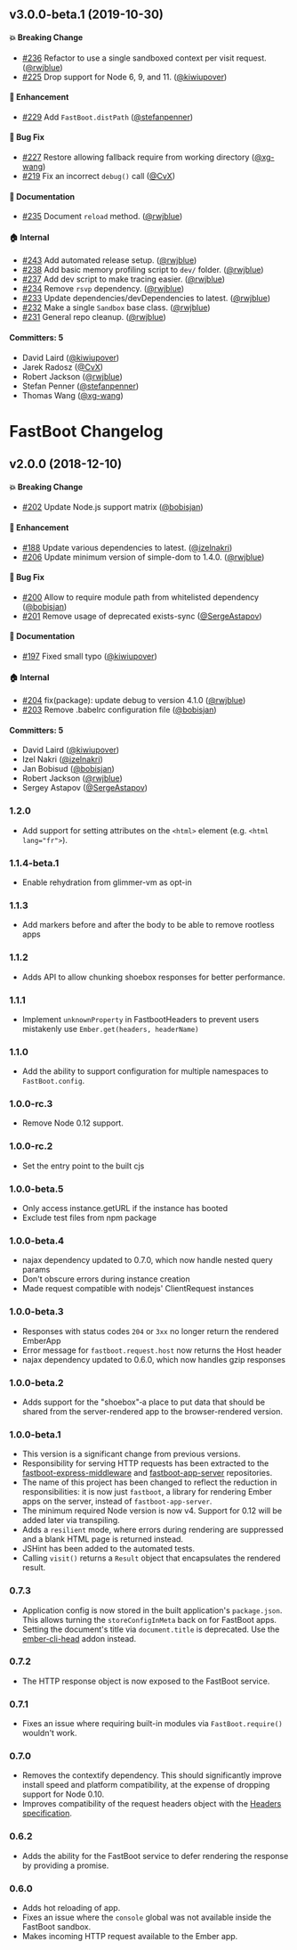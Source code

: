## v3.0.0-beta.1 (2019-10-30)

#### :boom: Breaking Change
* [#236](https://github.com/ember-fastboot/fastboot/pull/236) Refactor to use a single sandboxed context per visit request. ([@rwjblue](https://github.com/rwjblue))
* [#225](https://github.com/ember-fastboot/fastboot/pull/225) Drop support for Node 6, 9, and 11. ([@kiwiupover](https://github.com/kiwiupover))

#### :rocket: Enhancement
* [#229](https://github.com/ember-fastboot/fastboot/pull/229) Add `FastBoot.distPath` ([@stefanpenner](https://github.com/stefanpenner))

#### :bug: Bug Fix
* [#227](https://github.com/ember-fastboot/fastboot/pull/227) Restore allowing fallback require from working directory ([@xg-wang](https://github.com/xg-wang))
* [#219](https://github.com/ember-fastboot/fastboot/pull/219) Fix an incorrect `debug()` call ([@CvX](https://github.com/CvX))

#### :memo: Documentation
* [#235](https://github.com/ember-fastboot/fastboot/pull/235) Document `reload` method. ([@rwjblue](https://github.com/rwjblue))

#### :house: Internal
* [#243](https://github.com/ember-fastboot/fastboot/pull/243) Add automated release setup. ([@rwjblue](https://github.com/rwjblue))
* [#238](https://github.com/ember-fastboot/fastboot/pull/238) Add basic memory profiling script to `dev/` folder. ([@rwjblue](https://github.com/rwjblue))
* [#237](https://github.com/ember-fastboot/fastboot/pull/237) Add dev script to make tracing easier. ([@rwjblue](https://github.com/rwjblue))
* [#234](https://github.com/ember-fastboot/fastboot/pull/234) Remove `rsvp` dependency. ([@rwjblue](https://github.com/rwjblue))
* [#233](https://github.com/ember-fastboot/fastboot/pull/233) Update dependencies/devDependencies to latest. ([@rwjblue](https://github.com/rwjblue))
* [#232](https://github.com/ember-fastboot/fastboot/pull/232) Make a single `Sandbox` base class. ([@rwjblue](https://github.com/rwjblue))
* [#231](https://github.com/ember-fastboot/fastboot/pull/231) General repo cleanup. ([@rwjblue](https://github.com/rwjblue))

#### Committers: 5
- David Laird ([@kiwiupover](https://github.com/kiwiupover))
- Jarek Radosz ([@CvX](https://github.com/CvX))
- Robert Jackson ([@rwjblue](https://github.com/rwjblue))
- Stefan Penner ([@stefanpenner](https://github.com/stefanpenner))
- Thomas Wang ([@xg-wang](https://github.com/xg-wang))

# FastBoot Changelog

## v2.0.0 (2018-12-10)

#### :boom: Breaking Change
* [#202](https://github.com/ember-fastboot/fastboot/pull/202) Update Node.js support matrix ([@bobisjan](https://github.com/bobisjan))

#### :rocket: Enhancement
* [#188](https://github.com/ember-fastboot/fastboot/pull/188) Update various dependencies to latest. ([@izelnakri](https://github.com/izelnakri))
* [#206](https://github.com/ember-fastboot/fastboot/pull/206) Update minimum version of simple-dom to 1.4.0. ([@rwjblue](https://github.com/rwjblue))

#### :bug: Bug Fix
* [#200](https://github.com/ember-fastboot/fastboot/pull/200) Allow to require module path from whitelisted dependency ([@bobisjan](https://github.com/bobisjan))
* [#201](https://github.com/ember-fastboot/fastboot/pull/201) Remove usage of deprecated exists-sync ([@SergeAstapov](https://github.com/SergeAstapov))

#### :memo: Documentation
* [#197](https://github.com/ember-fastboot/fastboot/pull/197) Fixed small typo ([@kiwiupover](https://github.com/kiwiupover))

#### :house: Internal
* [#204](https://github.com/ember-fastboot/fastboot/pull/204) fix(package): update debug to version 4.1.0 ([@rwjblue](https://github.com/rwjblue))
* [#203](https://github.com/ember-fastboot/fastboot/pull/203) Remove .babelrc configuration file ([@bobisjan](https://github.com/bobisjan))

#### Committers: 5
- David Laird ([@kiwiupover](https://github.com/kiwiupover))
- Izel Nakri ([@izelnakri](https://github.com/izelnakri))
- Jan Bobisud ([@bobisjan](https://github.com/bobisjan))
- Robert Jackson ([@rwjblue](https://github.com/rwjblue))
- Sergey Astapov ([@SergeAstapov](https://github.com/SergeAstapov))

### 1.2.0

* Add support for setting attributes on the `<html>` element (e.g. `<html lang="fr">`).

### 1.1.4-beta.1

* Enable rehydration from glimmer-vm as opt-in

### 1.1.3

* Add markers before and after the body to be able to remove rootless apps

### 1.1.2

* Adds API to allow chunking shoebox responses for better performance.

### 1.1.1

* Implement `unknownProperty` in FastbootHeaders to prevent users mistakenly use `Ember.get(headers, headerName)`

### 1.1.0

* Add the ability to support configuration for multiple namespaces to `FastBoot.config`.

### 1.0.0-rc.3

* Remove Node 0.12 support.

### 1.0.0-rc.2

* Set the entry point to the built cjs

### 1.0.0-beta.5

* Only access instance.getURL if the instance has booted
* Exclude test files from npm package

### 1.0.0-beta.4

* najax dependency updated to 0.7.0, which now handle nested query
  params
* Don't obscure errors during instance creation
* Made request compatible with nodejs' ClientRequest instances

### 1.0.0-beta.3

* Responses with status codes `204` or `3xx` no longer return the
  rendered EmberApp
* Error message for `fastboot.request.host` now returns the Host header
* najax dependency updated to 0.6.0, which now handles gzip responses

### 1.0.0-beta.2

* Adds support for the "shoebox"‑a place to put data that should be
  shared from the server-rendered app to the browser-rendered version.

### 1.0.0-beta.1

* This version is a significant change from previous versions.
* Responsibility for serving HTTP requests has been extracted to the
  [fastboot-express-middleware](https://github.com/ember-fastboot/fastboot-express-middleware)
  and
  [fastboot-app-server](https://github.com/ember-fastboot/fastboot-app-server)
  repositories.
* The name of this project has been changed to reflect the reduction in
  responsibilities: it is now just `fastboot`, a library for rendering
  Ember apps on the server, instead of `fastboot-app-server`.
* The minimum required Node version is now v4. Support for 0.12 will be
  added later via transpiling.
* Adds a `resilient` mode, where errors during rendering are suppressed
  and a blank HTML page is returned instead.
* JSHint has been added to the automated tests.
* Calling `visit()` returns a `Result` object that encapsulates the
  rendered result.

### 0.7.3

* Application config is now stored in the built application's
  `package.json`. This allows turning the `storeConfigInMeta` back on
  for FastBoot apps.
* Setting the document's title via `document.title` is deprecated. Use the
  [ember-cli-head](https://github.com/ronco/ember-cli-head) addon
  instead.

### 0.7.2

* The HTTP response object is now exposed to the FastBoot service.

### 0.7.1

* Fixes an issue where requiring built-in modules via
  `FastBoot.require()` wouldn't work.

### 0.7.0

* Removes the contextify dependency. This should significantly improve
  install speed and platform compatibility, at the expense of dropping
  support for Node 0.10.
* Improves compatibility of the request headers object with the [Headers
  specification](https://developer.mozilla.org/en-US/docs/Web/API/Headers).

### 0.6.2

* Adds the ability for the FastBoot service to defer rendering the
  response by providing a promise.

### 0.6.0

* Adds hot reloading of app.
* Fixes an issue where the `console` global was not available inside the
  FastBoot sandbox.
* Makes incoming HTTP request available to the Ember app.
